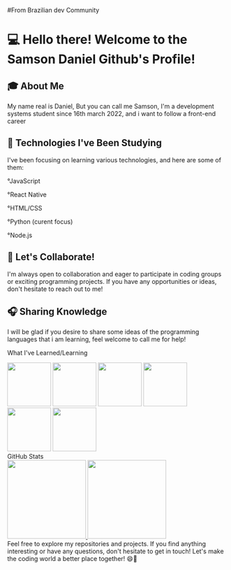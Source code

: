 #From Brazilian dev Community

# 💻 Hello there! Welcome to the Samson Daniel Github's Profile!
## 🎓 About Me
My name real is Daniel, But you can call me Samson, I'm a development systems student since 16th march 2022, and i want to follow a front-end career

## 🔨 Technologies I've Been Studying
I've been focusing on learning various technologies, and here are some of them:

°JavaScript

°React Native

°HTML/CSS

°Python (curent focus)

°Node.js

## 💾 Let's Collaborate!
I'm always open to collaboration and eager to participate in coding groups or exciting programming projects. If you have any opportunities or ideas, don't hesitate to reach out to me!

## 🎧 Sharing Knowledge
I will be glad if you desire to share some ideas of the programming languages that i am learning, feel welcome to call me for help!

What I've Learned/Learning
<div>
  <img src="https://cdn.jsdelivr.net/gh/devicons/devicon/icons/react/react-original-wordmark.svg" width="100" height="100" style="display: inline-block;" />
  <img src="https://cdn.jsdelivr.net/gh/devicons/devicon/icons/javascript/javascript-original.svg" width="100" height="100" style="display: inline-block;" />
  <img src="https://cdn.jsdelivr.net/gh/devicons/devicon/icons/html5/html5-original-wordmark.svg" width="100" height="100" style="display: inline-block;" />
  <img src="https://cdn.jsdelivr.net/gh/devicons/devicon/icons/css3/css3-original-wordmark.svg" width="100" height="100" style="display: inline-block;" />
  <img src="https://cdn.jsdelivr.net/gh/devicons/devicon/icons/python/python-original.svg" width="100" height="100" style="display: inline-block;" />
  <img src="https://cdn.jsdelivr.net/gh/devicons/devicon/icons/nodejs/nodejs-original-wordmark.svg" width="100" height="100" style="display: inline-block;" />
</div>
GitHub Stats
<div>
  <a href="https://github.com/DanielProgrammer64">
    <img height="180em" src="https://github-readme-stats.vercel.app/api/top-langs/?username=DanielProgrammer64&layout=compact&langs_count=7&theme=dracula"/>
    <img height="180em" src="https://github-readme-stats.vercel.app/api?username=DanielProgrammer64&show_icons=true&theme=dracula&include_all_commits=true&count_private=false"/>
  </a>
</div>
Feel free to explore my repositories and projects. If you find anything interesting or have any questions, don't hesitate to get in touch! Let's make the coding world a better place together! 😄🚀
